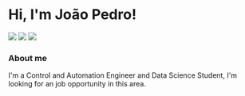 # Hi, I'm João Pedro! 

<div>
<a href="https://www.instagram.com/joao_eliziario/" target="_blank"><img src="https://img.shields.io/badge/-Instagram-%23E4405F?style=for-the-badge&logo=instagram&logoColor=white" target="_blank"></a>
<a href = "mailto:jpgeliziario@gmail.com"><img src="https://img.shields.io/badge/Gmail-D14836?style=for-the-badge&logo=gmail&logoColor=white" target="_blank"></a>
<a href="https://www.linkedin.com/in/joaopedrogarciaeliziario" target="_blank"><img src="https://img.shields.io/badge/-LinkedIn-%230077B5?style=for-the-badge&logo=linkedin&logoColor=white" target="_blank"></a>   
</div>


### About me
I'm a Control and Automation Engineer and Data Science Student, I'm looking for an job opportunity in this area.
